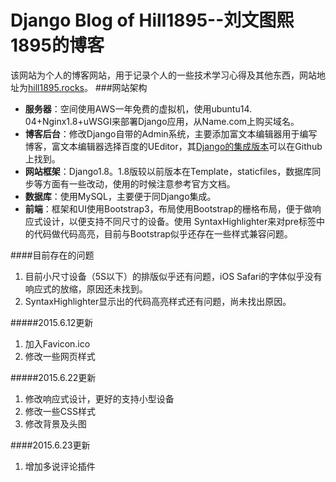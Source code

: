 Django Blog of Hill1895--刘文图熙1895的博客
===================
该网站为个人的博客网站，用于记录个人的一些技术学习心得及其他东西，网站地址为[hill1895.rocks](http://hill1895.rocks)。
###网站架构
* **服务器**：空间使用AWS一年免费的虚拟机，使用ubuntu14. 04+Nginx1.8+uWSGI来部署Django应用，从Name.com上购买域名。
*  **博客后台**：修改Django自带的Admin系统，主要添加富文本编辑器用于编写博客，富文本编辑器选择百度的UEditor，其[Django的集成版本](https://github.com/zhangfisher/DjangoUeditor)可以在Github上找到。
*  **网站框架**：Django1.8。1.8版较以前版本在Template，staticfiles，数据库同步等方面有一些改动，使用的时候注意参考官方文档。
*  **数据库**：使用MySQL，主要便于同Django集成。
*  **前端**：框架和UI使用Bootstrap3，布局使用Bootstrap的栅格布局，便于做响应式设计，以便支持不同尺寸的设备。使用
SyntaxHighlighter来对pre标签中的代码做代码高亮，目前与Bootstrap似乎还存在一些样式兼容问题。

####目前存在的问题
1. 目前小尺寸设备（5S以下）的排版似乎还有问题，iOS Safari的字体似乎没有响应式的放缩，原因还未找到。
2. SyntaxHighlighter显示出的代码高亮样式还有问题，尚未找出原因。

#####2015.6.12更新
1. 加入Favicon.ico
2. 修改一些网页样式

#####2015.6.22更新
1. 修改响应式设计，更好的支持小型设备
2. 修改一些CSS样式
3. 修改背景及头图

####2015.6.23更新
1. 增加多说评论插件